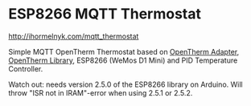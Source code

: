# ESP8266 MQTT Thermostat
http://ihormelnyk.com/mqtt_thermostat

Simple MQTT OpenTherm Thermostat based on [OpenTherm Adapter](http://ihormelnyk.com/opentherm_adapter), [OpenTherm Library](http://ihormelnyk.com/opentherm_library), ESP8266 (WeMos D1 Mini) and PID Temperature Controller.

Watch out: needs version 2.5.0 of the ESP8266 library on Arduino.
Will throw "ISR not in IRAM"-error when using 2.5.1 or 2.5.2.
